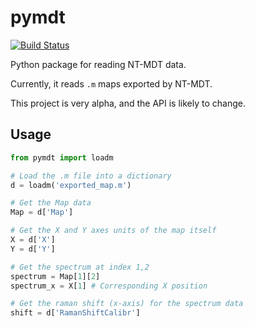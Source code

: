 # pymdt
[![Build Status](https://travis-ci.org/parkin/pymdt.svg?branch=master)](https://travis-ci.org/parkin/pymdt)

Python package for reading NT-MDT data.

Currently, it reads `.m` maps exported by NT-MDT.

This project is very alpha, and the API is likely to change.

## Usage

```python
from pymdt import loadm

# Load the .m file into a dictionary
d = loadm('exported_map.m')

# Get the Map data
Map = d['Map']

# Get the X and Y axes units of the map itself
X = d['X']
Y = d['Y']

# Get the spectrum at index 1,2
spectrum = Map[1][2]
spectrum_x = X[1] # Corresponding X position

# Get the raman shift (x-axis) for the spectrum data
shift = d['RamanShiftCalibr']

```

